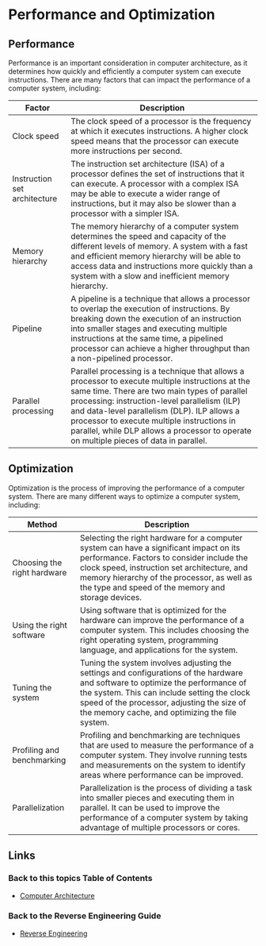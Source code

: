 # Performance and Optimization

## Performance
Performance is an important consideration in computer architecture, as it determines how quickly and efficiently a computer system can execute instructions. There are many factors that can impact the performance of a computer system, including:

| Factor | Description |
| ------ | ----------- |
| Clock speed | The clock speed of a processor is the frequency at which it executes instructions. A higher clock speed means that the processor can execute more instructions per second. |
| Instruction set architecture | The instruction set architecture (ISA) of a processor defines the set of instructions that it can execute. A processor with a complex ISA may be able to execute a wider range of instructions, but it may also be slower than a processor with a simpler ISA. |
| Memory hierarchy | The memory hierarchy of a computer system determines the speed and capacity of the different levels of memory. A system with a fast and efficient memory hierarchy will be able to access data and instructions more quickly than a system with a slow and inefficient memory hierarchy. |
| Pipeline | A pipeline is a technique that allows a processor to overlap the execution of instructions. By breaking down the execution of an instruction into smaller stages and executing multiple instructions at the same time, a pipelined processor can achieve a higher throughput than a non-pipelined processor. |
| Parallel processing | Parallel processing is a technique that allows a processor to execute multiple instructions at the same time. There are two main types of parallel processing: instruction-level parallelism (ILP) and data-level parallelism (DLP). ILP allows a processor to execute multiple instructions in parallel, while DLP allows a processor to operate on multiple pieces of data in parallel. |

## Optimization
Optimization is the process of improving the performance of a computer system. There are many different ways to optimize a computer system, including:

| Method | Description |
|--------|-------------|
| Choosing the right hardware | Selecting the right hardware for a computer system can have a significant impact on its performance. Factors to consider include the clock speed, instruction set architecture, and memory hierarchy of the processor, as well as the type and speed of the memory and storage devices. |
| Using the right software | Using software that is optimized for the hardware can improve the performance of a computer system. This includes choosing the right operating system, programming language, and applications for the system. |
| Tuning the system | Tuning the system involves adjusting the settings and configurations of the hardware and software to optimize the performance of the system. This can include setting the clock speed of the processor, adjusting the size of the memory cache, and optimizing the file system. |
| Profiling and benchmarking | Profiling and benchmarking are techniques that are used to measure the performance of a computer system. They involve running tests and measurements on the system to identify areas where performance can be improved. |
| Parallelization | Parallelization is the process of dividing a task into smaller pieces and executing them in parallel. It can be used to improve the performance of a computer system by taking advantage of multiple processors or cores. |

## Links
### Back to this topics Table of Contents
- [Computer Architecture](Table%20of%20Contents.md)
### Back to the Reverse Engineering Guide
- [Reverse Engineering](../README.md)